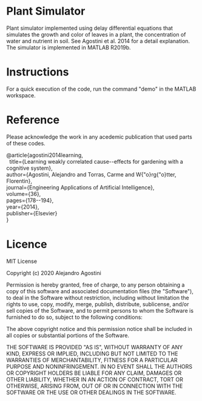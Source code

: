 # Plant Simulator

Plant simulator implemented using delay differential equations that simulates the growth and color of leaves in a plant, the concentration of water and nutrient in soil. See Agostini et al. 2014 for a detail explanation. The simulator is implemented in MATLAB R2019b. 

# Instructions

For a quick execution of the code, run the command "demo" in the MATLAB workspace.

# Reference
Please acknowledge the work in any acedemic publication that used parts of these codes.

@article{agostini2014learning,  
&nbsp;&nbsp;title={Learning weakly correlated cause--effects for gardening with a cognitive system},  
  author={Agostini, Alejandro and Torras, Carme and W{\"o}rg{\"o}tter, Florentin},  
  journal={Engineering Applications of Artificial Intelligence},  
  volume={36},  
  pages={178--194},  
  year={2014},  
  publisher={Elsevier}  
}


# Licence

MIT License

Copyright (c) 2020 Alejandro Agostini

Permission is hereby granted, free of charge, to any person obtaining a copy of this software and associated documentation files (the "Software"), to deal in the Software without restriction, including without limitation the rights to use, copy, modify, merge, publish, distribute, sublicense, and/or sell copies of the Software, and to permit persons to whom the Software is furnished to do so, subject to the following conditions:

The above copyright notice and this permission notice shall be included in all copies or substantial portions of the Software.

THE SOFTWARE IS PROVIDED "AS IS", WITHOUT WARRANTY OF ANY KIND, EXPRESS OR IMPLIED, INCLUDING BUT NOT LIMITED TO THE WARRANTIES OF MERCHANTABILITY, FITNESS FOR A PARTICULAR PURPOSE AND NONINFRINGEMENT. IN NO EVENT SHALL THE AUTHORS OR COPYRIGHT HOLDERS BE LIABLE FOR ANY CLAIM, DAMAGES OR OTHER LIABILITY, WHETHER IN AN ACTION OF CONTRACT, TORT OR OTHERWISE, ARISING FROM, OUT OF OR IN CONNECTION WITH THE SOFTWARE OR THE USE OR OTHER DEALINGS IN THE SOFTWARE.
